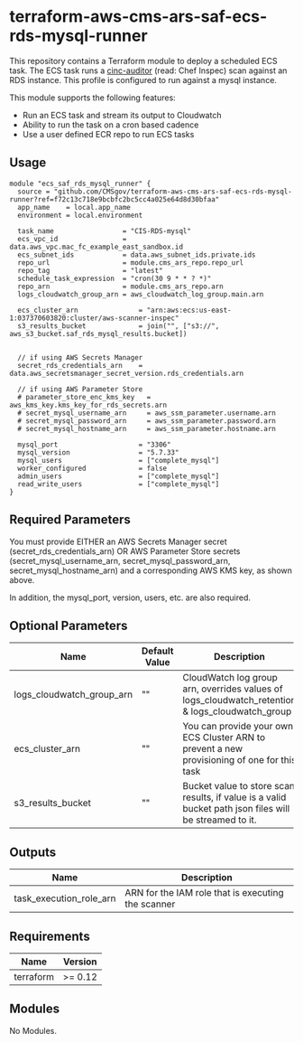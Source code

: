 # terraform-aws-cms-ars-saf-ecs-rds-mysql-runner

This repository contains a Terraform module to deploy a scheduled ECS task. The ECS task runs a [cinc-auditor](https://cinc.sh/start/auditor/) (read: Chef Inspec) scan against an RDS instance. This profile is configured to run against a mysql instance.

This module supports the following features:
* Run an ECS task and stream its output to Cloudwatch
* Ability to run the task on a cron based cadence
* Use a user defined ECR repo to run ECS tasks

## Usage

```hcl
module "ecs_saf_rds_mysql_runner" {
  source = "github.com/CMSgov/terraform-aws-cms-ars-saf-ecs-rds-mysql-runner?ref=f72c13c718e9bcbfc2bc5cc4a025e64d8d30bfaa"
  app_name    = local.app_name
  environment = local.environment

  task_name                 = "CIS-RDS-mysql"
  ecs_vpc_id                = data.aws_vpc.mac_fc_example_east_sandbox.id
  ecs_subnet_ids            = data.aws_subnet_ids.private.ids
  repo_url                  = module.cms_ars_repo.repo_url
  repo_tag                  = "latest"
  schedule_task_expression  = "cron(30 9 * * ? *)"
  repo_arn                  = module.cms_ars_repo.arn
  logs_cloudwatch_group_arn = aws_cloudwatch_log_group.main.arn

  ecs_cluster_arn               = "arn:aws:ecs:us-east-1:037370603820:cluster/aws-scanner-inspec"
  s3_results_bucket             = join("", ["s3://", aws_s3_bucket.saf_rds_mysql_results.bucket])

  
  // if using AWS Secrets Manager
  secret_rds_credentials_arn    = data.aws_secretsmanager_secret_version.rds_credentials.arn

  // if using AWS Parameter Store
  # parameter_store_enc_kms_key   = aws_kms_key.kms_key_for_rds_secrets.arn
  # secret_mysql_username_arn     = aws_ssm_parameter.username.arn
  # secret_mysql_password_arn     = aws_ssm_parameter.password.arn
  # secret_mysql_hostname_arn     = aws_ssm_parameter.hostname.arn

  mysql_port                    = "3306"
  mysql_version                 = "5.7.33"
  mysql_users                   = ["complete_mysql"]
  worker_configured             = false
  admin_users                   = ["complete_mysql"]
  read_write_users              = ["complete_mysql"]
}
```
## Required Parameters

You must provide EITHER an AWS Secrets Manager secret (secret_rds_credentials_arn) OR AWS Parameter Store secrets (secret_mysql_username_arn, secret_mysql_password_arn, secret_mysql_hostname_arn) and a corresponding AWS KMS key, as shown above.

In addition, the mysql_port, version, users, etc. are also required.
## Optional Parameters

| Name | Default Value | Description |
|------|---------|---------|
| logs_cloudwatch_group_arn | "" | CloudWatch log group arn, overrides values of logs_cloudwatch_retention & logs_cloudwatch_group |
| ecs_cluster_arn | "" | You can provide your own ECS Cluster ARN to prevent a new provisioning of one for this task |
| s3_results_bucket | "" | Bucket value to store scan results, if value is a valid bucket path json files will be streamed to it. |

## Outputs

| Name | Description |
|------|---------|
| task_execution_role_arn | ARN for the IAM role that is executing the scanner |

## Requirements

| Name | Version |
|------|---------|
| terraform | >= 0.12 |

## Modules

No Modules.
